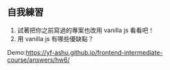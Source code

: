 ## 自我練習

1. 試著把你之前寫過的專案也改用 vanilla js 看看吧！
2. 用 vanilla js 有哪些優缺點？


Demo:https://yf-ashu.github.io/frontend-intermediate-course/answers/hw6/